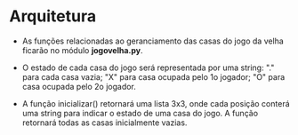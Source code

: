# Arquitetura

* As funções relacionadas ao geranciamento das casas do jogo da velha ficarão no módulo **jogovelha.py**.

* O estado de cada casa do jogo será representada por uma string: "." para cada casa vazia; "X" para casa ocupada pelo 1o jogador; "O" para casa ocupada pelo 2o jogador.

* A função inicializar() retornará uma lista 3x3, onde cada posição conterá uma string para indicar o estado de uma casa do jogo. A função retornará todas as casas inicialmente vazias.